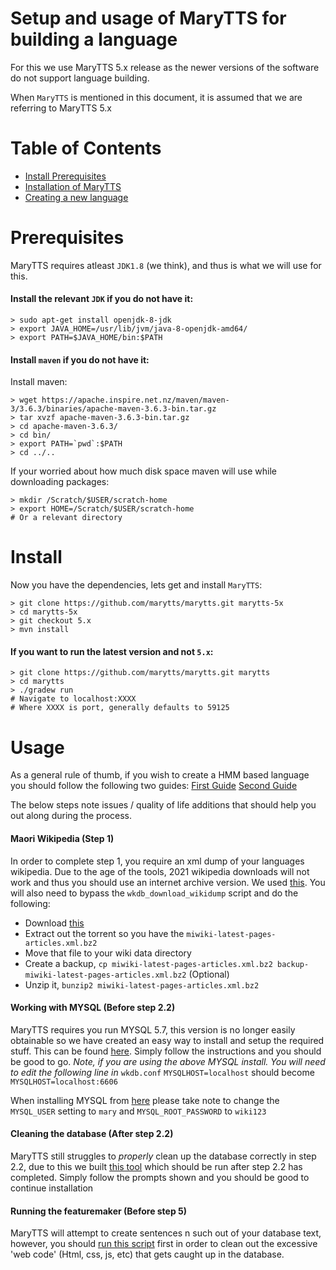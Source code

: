 # Setup and usage of MaryTTS for building a language
For this we use MaryTTS 5.x release as the newer versions of the software do not support language building.

When `MaryTTS` is mentioned in this document, it is assumed that we are referring to MaryTTS 5.x 

# Table of Contents
- [Install Prerequisites](#prerequisites) 
- [Installation of MaryTTS](#install)
- [Creating a new language](#usage)

# Prerequisites
MaryTTS requires atleast `JDK1.8` (we think), and thus is what we will use for this.

#### Install the relevant `JDK` if you do not have it:
```shell
> sudo apt-get install openjdk-8-jdk
> export JAVA_HOME=/usr/lib/jvm/java-8-openjdk-amd64/
> export PATH=$JAVA_HOME/bin:$PATH
```

#### Install `maven` if you do not have it:

Install maven:
```shell
> wget https://apache.inspire.net.nz/maven/maven-3/3.6.3/binaries/apache-maven-3.6.3-bin.tar.gz
> tar xvzf apache-maven-3.6.3-bin.tar.gz
> cd apache-maven-3.6.3/
> cd bin/
> export PATH=`pwd`:$PATH
> cd ../..
```

If your worried about how much disk space maven will use while downloading packages:
```shell
> mkdir /Scratch/$USER/scratch-home
> export HOME=/Scratch/$USER/scratch-home
# Or a relevant directory
```

# Install
Now you have the dependencies, lets get and install `MaryTTS`:
```shell
> git clone https://github.com/marytts/marytts.git marytts-5x
> cd marytts-5x
> git checkout 5.x
> mvn install
```

#### If you want to run the latest version and not `5.x`:
```shell
> git clone https://github.com/marytts/marytts.git marytts
> cd marytts
> ./gradew run
# Navigate to localhost:XXXX
# Where XXXX is port, generally defaults to 59125
```

# Usage
As a general rule of thumb, if you wish to create a HMM based language you should follow the following two guides:
[First Guide](https://github.com/marytts/marytts-wiki/blob/master/New-Language-Support.md)
[Second Guide](https://github.com/marytts/marytts-wiki/blob/master/HMMVoiceCreation.md)

The below steps note issues / quality of life additions that should help you out along during the process.

#### Maori Wikipedia (Step 1)
In order to complete step 1, you require an xml dump of your languages wikipedia. Due to the age of the tools, 2021 wikipedia downloads will not work and thus you should use an internet archive version.
We used [this](https://archive.org/details/miwiki_20100610). You will also need to bypass the `wkdb_download_wikidump` script and do the following:
- Download [this](https://archive.org/details/miwiki_20100610)
- Extract out the torrent so you have the `miwiki-latest-pages-articles.xml.bz2`
- Move that file to your wiki data directory 
- Create a backup, `cp miwiki-latest-pages-articles.xml.bz2 backup-miwiki-latest-pages-articles.xml.bz2` (Optional)
- Unzip it, `bunzip2 miwiki-latest-pages-articles.xml.bz2`

#### Working with MYSQL (Before step 2.2)
MaryTTS requires you run MYSQL 5.7, this version is no longer easily obtainable so we have created an easy way to install and setup the required stuff. This can be found [here](https://github.com/ateaspace/data-capsule-tts/tree/master/mysql-complete). Simply follow the instructions and you should be good to go.
*Note, if you are using the above MYSQL install. You will need to edit the following line in* `wkdb.conf`
`MYSQLHOST=localhost` should become `MYSQLHOST=localhost:6606`

When installing MYSQL from [here](https://github.com/ateaspace/data-capsule-tts/tree/master/mysql-complete) please take note to change the `MYSQL_USER` setting to `mary` and `MYSQL_ROOT_PASSWORD` to `wiki123`

#### Cleaning the database (After step 2.2)
MaryTTS still struggles to *properly* clean up the database correctly in step 2.2, due to this we built [this tool](https://github.com/ateaspace/data-capsule-tts/blob/master/marytts-complete/mysql_cleanup/word_cleaner.py) which should be run after step 2.2 has completed. Simply follow the prompts shown and you should be good to continue installation

#### Running the featuremaker (Before step 5)
MaryTTS  will attempt to create sentences n such out of your database text, however, you should [run this script](https://github.com/ateaspace/data-capsule-tts/blob/master/marytts-complete/mysql_cleanup/FeatureMakerCleaner.py) first in order to clean out the excessive 'web code' (Html, css, js, etc) that gets caught up in the database.

